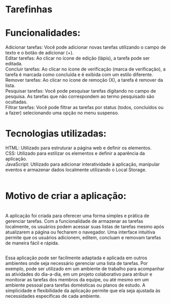 # Tarefinhas
 
# Funcionalidades:
Adicionar tarefas: Você pode adicionar novas tarefas utilizando o campo de texto e o botão de adicionar (+).<br>
Editar tarefas: Ao clicar no ícone de edição (lápis), a tarefa pode ser editada.<br>
Concluir tarefas: Ao clicar no ícone de verificação (marca de verificação), a tarefa é marcada como concluída e é exibida com um estilo diferente.<br>
Remover tarefas: Ao clicar no ícone de remoção (X), a tarefa é remover da lista.<br>
Pesquisar tarefas: Você pode pesquisar tarefas digitando no campo de pesquisa. As tarefas que não correspondem ao termo pesquisado são ocultadas.<br>
Filtrar tarefas: Você pode filtrar as tarefas por status (todos, concluídos ou a fazer) selecionando uma opção no menu suspenso.
##
# Tecnologias utilizadas: <br>
HTML: Utilizado para estruturar a página web e definir os elementos.<br>
CSS: Utilizado para estilizar os elementos e definir a aparência da aplicação.<br>
JavaScript: Utilizado para adicionar interatividade à aplicação, manipular eventos e armazenar dados localmente utilizando o Local Storage.<br>
<br>
# Motivo de criar a aplicação:
<br> A aplicação foi criada para oferecer uma forma simples e prática de gerenciar tarefas. Com a funcionalidade de armazenar as tarefas localmente, os usuários podem acessar suas listas de tarefas mesmo após atualizarem a página ou fecharem o navegador. Uma interface intuitiva permite que os usuários adicionem, editem, concluam e removam tarefas de maneira fácil e rápida.
##
Essa aplicação pode ser facilmente adaptada e aplicada em outros ambientes onde seja necessário gerenciar uma lista de tarefas. Por exemplo, pode ser utilizado em um ambiente de trabalho para acompanhar as atividades do dia-a-dia, em um projeto colaborativo para atribuir e monitorar as tarefas dos membros da equipe, ou até mesmo em um ambiente pessoal para tarefas domésticas ou planos de estudo. A simplicidade e flexibilidade da aplicação permite que ela seja ajustada às necessidades específicas de cada ambiente.

